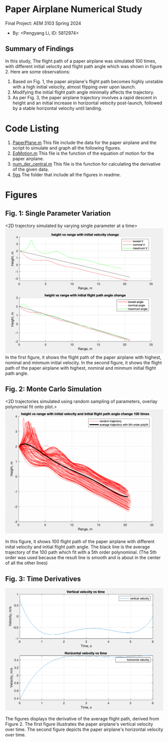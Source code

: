 ﻿  # Paper Airplane Numerical Study
  Final Project: AEM 3103 Spring 2024

  - By: <Pengyang Li, ID: 5812974>

  ## Summary of Findings
  <Show the variations studied in a table>

  In this study, The flight path of a paper airplane was simulated 100 times, with different initial velocity and flight path angle which was shown in figure 2. 
  Here are some observations:
  1. Based on Fig. 1, the paper airplane's flight path becomes highly unstable with a high initial velocity, almost flipping over upon launch.
  2. Modifying the initial flight path angle minimally affects the trajectory.
  3. As per Fig. 3, the paper airplane trajectory involves a rapid descent in height and an initial increase in horizontal velocity post-launch, followed by a stable horizontal velocity until landing.
  
 
  # Code Listing

  1. [PaperPlane.m](./PaperPlane.m)
  This file include the data for the paper airplane and the script to simulate and graph all the following figures.
  2. [EqMotion.m](./EqMotion.m)
  This file is the function of the equation of motion for the paper airplane.
  3. [num_der_central.m](./num_der_central.m)
  This file is the function for calculating the derivative of the given data.
  4. [figs](./figs)
  The folder that include all the figures in readme.

  # Figures

  ## Fig. 1: Single Parameter Variation
  <2D trajectory simulated by varying single parameter at a time>
  ![problem 2 figure](./figs/fig1.png)
  <The above plot should also show the nominal trajectory>
  In the first figure, it shows the flight path of the paper airplane with highest, nominal and minmum initial velocity.
  In the second figure, it shows the flight path of the paper airplane with highest, nominal and minmum initial flight path angle.

  ## Fig. 2: Monte Carlo Simulation
  <2D trajectories simulated using random sampling of parameters, overlay polynomial fit onto plot.>
![problem 3 figure](./figs/fig2.png)

  In this figure, it shows 100 flight path of the paper airplane with different inital velocity and initial flight path angle. The black line is the average trajectory of the 100 path which fit with a 5th order polynominal. (The 5th order was used because the result line is smooth and is about in the center of all the other lines)

 ## Fig. 3: Time Derivatives
 <Time-derivative of height and range for the fitted trajectory>

![problem 4 figure](./figs/fig3.png)

The figures displays the derivative of the average flight path, derived from Figure 2.
The first figure illustrates the paper airplane's vertical velocity over time.
The second figure depicts the paper airplane's horizontal velocity over time.